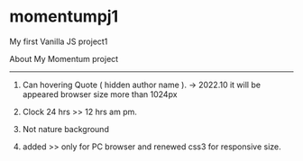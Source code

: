 # momentumpj1
My first Vanilla JS project1

About My Momentum project

*************************************************************************************

1. Can hovering Quote ( hidden author name ).
  → 2022.10 it will be appeared browser size more than 1024px

2. Clock 24 hrs >> 12 hrs am pm.

3. Not nature background

4. added >> only for PC browser and renewed css3 for responsive size.
